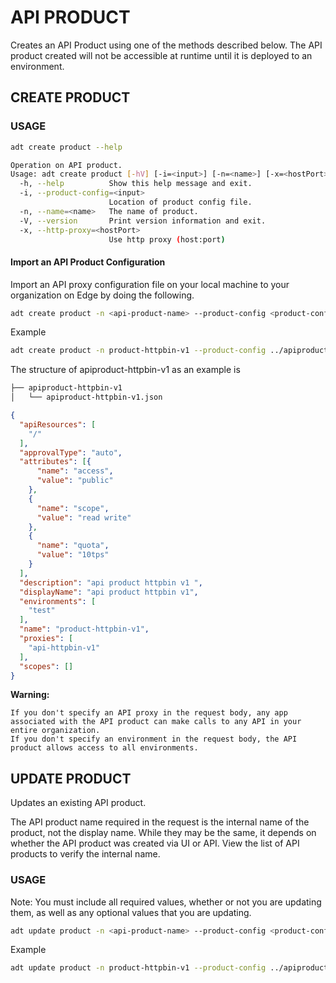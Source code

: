 # API PRODUCT
Creates an API Product using one of the methods described below. The API product created will not be accessible at runtime until it is deployed to an environment.


## CREATE PRODUCT

### USAGE

```sh
adt create product --help
```

```sh
Operation on API product.
Usage: adt create product [-hV] [-i=<input>] [-n=<name>] [-x=<hostPort>]
  -h, --help          Show this help message and exit.
  -i, --product-config=<input>
                      Location of product config file.
  -n, --name=<name>   The name of product.
  -V, --version       Print version information and exit.
  -x, --http-proxy=<hostPort>
                      Use http proxy (host:port)
```                            
  
#### Import an API Product Configuration

Import an API proxy configuration file on your local machine to your organization on Edge by doing the following.


```sh
adt create product -n <api-product-name> --product-config <product-config-location>
```

Example

```sh
adt create product -n product-httpbin-v1 --product-config ../apiproduct-httpbin-v1/apiproduct-httpbin-v1.json
```

The structure of apiproduct-httpbin-v1 as an example is

```sh
├── apiproduct-httpbin-v1
│   └── apiproduct-httpbin-v1.json
```

```json
{
  "apiResources": [
    "/"
  ],
  "approvalType": "auto",
  "attributes": [{
      "name": "access",
      "value": "public"
    },
    {
      "name": "scope",
      "value": "read write"
    },
    {
      "name": "quota",
      "value": "10tps"
    }
  ],
  "description": "api product httpbin v1 ",
  "displayName": "api product httpbin v1",
  "environments": [
    "test"
  ],
  "name": "product-httpbin-v1",
  "proxies": [
    "api-httpbin-v1"
  ],
  "scopes": []
}
```

**Warning:**

    If you don't specify an API proxy in the request body, any app associated with the API product can make calls to any API in your entire organization.
    If you don't specify an environment in the request body, the API product allows access to all environments.


## UPDATE PRODUCT

Updates an existing API product.


The API product name required in the request is the internal name of the product, not the display name. While they may be the same, it depends on whether the API product was created via UI or API. View the list of API products to verify the internal name.

### USAGE

Note: You must include all required values, whether or not you are updating them, as well as any optional values that you are updating.

```sh
adt update product -n <api-product-name> --product-config <product-config-location>
```

Example

```sh
adt update product -n product-httpbin-v1 --product-config ../apiproduct-httpbin-v1/apiproduct-httpbin-v1.json
```

